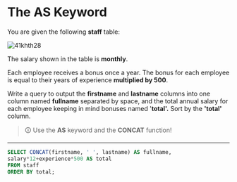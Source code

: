 # The AS Keyword
You are given the following **staff** table:

![41khth28](https://user-images.githubusercontent.com/94882786/165192382-274c7894-2d06-49d1-afdb-02110d139534.jpg)

The salary shown in the table is **monthly**.  

Each employee receives a bonus once a year. The bonus for each employee is equal to their years of experience **multiplied by 500**.  
  
Write a query to output the **firstname** and **lastname** columns into one column named **fullname** separated by space, and the total annual salary for each employee keeping in mind bonuses named '**total'.** Sort by the **'total'** column.

>🛈 Use the **AS** keyword and the **CONCAT** function!

---

```sql
SELECT CONCAT(firstname, ' ', lastname) AS fullname, 
salary*12+experience*500 AS total 
FROM staff 
ORDER BY total;
```
